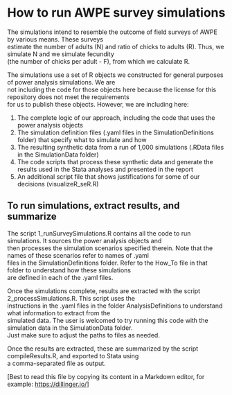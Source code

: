 # How to run AWPE survey simulations

The simulations intend to resemble the outcome of field surveys of AWPE by various means. These surveys  
estimate the number of adults (N) and ratio of chicks to adults (R). Thus, we simulate N and we simulate fecundity  
(the number of chicks per adult - F), from which we calculate R.

The simulations use a set of R objects we constructed for general purposes of power analysis simulations. We are  
not including the code for those objects here because the license for this repository does not meet the requirements  
for us to publish these objects. However, we are including here:
1. The complete logic of our approach, including the code that uses the power analysis objects
2. The simulation definition files (.yaml files in the SimulationDefinitions folder) that specify what to simulate and how
3. The resulting synthetic data from a run of 1,000 simulations (.RData files in the SimulationData folder)
4. The code scripts that process these synthetic data and generate the results used in the Stata analyses and presented in the report
5. An additional script file that shows justifications for some of our decisions (visualizeR_seR.R)

## To run simulations, extract results, and summarize

The script 1_runSurveySimulations.R contains all the code to run simulations. It sources the power analysis objects and  
then processes the simulation scenarios specified therein. Note that the names of these scenarios refer to names of .yaml  
files in the SimulationDefinitions folder. Refer to the How_To file in that folder to understand how these simulations  
are defined in each of the .yaml files.

Once the simulations complete, results are extracted with the script 2_processSimulations.R. This script uses the  
instructions in the .yaml files in the folder AnalysisDefinitions to understand what information to extract from the  
simulated data. The user is welcomed to try running this code with the simulation data in the SimulationData folder.  
Just make sure to adjust the paths to files as needed.

Once the results are extracted, these are summarized by the script compileResults.R, and exported to Stata using  
a comma-separated file as output. 

[Best to read this file by copying its content in a Markdown editor, for example: https://dillinger.io/]

